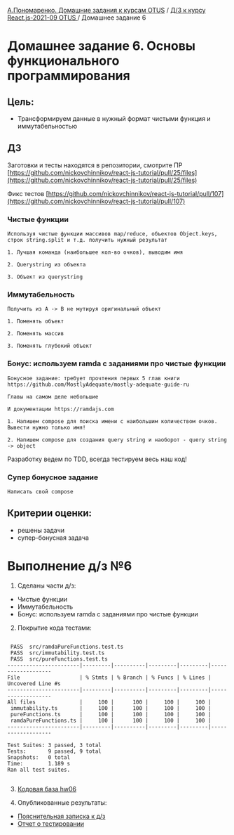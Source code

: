 [А.Пономаренко. Домашние задания к курсам OTUS](../../README.md) / [Д/З к курсу React.js-2021-09 OTUS ](../README.md) / Домашнее задание 6

# Домашнее задание 6. Основы функционального программирования

## Цель:

* Трансформируем данные в нужный формат чистыми функция и иммутабельностью

## ДЗ

Заготовки и тесты находятся в репозитории, смотрите ПР
[https://github.com/nickovchinnikov/react-js-tutorial/pull/25/files](https://github.com/nickovchinnikov/react-js-tutorial/pull/25/files)

Фикс тестов [https://github.com/nickovchinnikov/react-js-tutorial/pull/107](https://github.com/nickovchinnikov/react-js-tutorial/pull/107)

### Чистые функции

    Используя чистые функции массивов map/reduce, объектов Objeсt.keys, строк string.split и т.д. получить нужный результат

    1. Лучшая команда (наибольшее кол-во очков), выводим имя

    2. Querystring из объекта

    3. Объект из querystring

### Иммутабельность

    Получить из A -> B не мутируя оригинальный объект

    1. Поменять объект

    2. Поменять массив

    3. Поменять глубокий объект

### Бонус: используем ramda с заданиями про чистые функции

    Бонусное задание: требует прочтения первых 5 глав книги https://github.com/MostlyAdequate/mostly-adequate-guide-ru

    Главы на самом деле небольшие

    И документации https://ramdajs.com

    1. Напишем compose для поиска имени с наибольшим количеством очков. Вывести нужно только имя!

    2. Напишем compose для создания query string и наоборот - query string -> object

Разработку ведем по TDD, всегда тестируем весь наш код!


### Супер бонусное задание

    Написать свой compose


## Критерии оценки:

 * решены задачи
 * супер-бонусная задача


# Выполнение д/з №6

1. Сделаны части д/з:
* Чистые функции
* Иммутабельность
* Бонус: используем ramda с заданиями про чистые функции

2. Покрытие кода тестами:


```

 PASS  src/ramdaPureFunctions.test.ts
 PASS  src/immutability.test.ts
 PASS  src/pureFunctions.test.ts
-----------------------|---------|----------|---------|---------|-------------------
File                   | % Stmts | % Branch | % Funcs | % Lines | Uncovered Line #s 
-----------------------|---------|----------|---------|---------|-------------------
All files              |     100 |      100 |     100 |     100 |                   
 immutability.ts       |     100 |      100 |     100 |     100 |                   
 pureFunctions.ts      |     100 |      100 |     100 |     100 |                   
 ramdaPureFunctions.ts |     100 |      100 |     100 |     100 |                   
-----------------------|---------|----------|---------|---------|-------------------

Test Suites: 3 passed, 3 total
Tests:       9 passed, 9 total
Snapshots:   0 total
Time:        1.189 s
Ran all test suites.


```

3. [Кодовая база hw06](https://github.com/alexanderpono/ponomarenko-alex-otus/commits/react-hw6)

4. Опубликованные результаты:
* [Пояснительная записка к д/з](https://alexanderpono.github.io/ponomarenko-alex-otus/react-2021-09/hw06/)
* [Отчет о тестировании](https://alexanderpono.github.io/ponomarenko-alex-otus/react-2021-09/hw06/test-report/testResult.html)

